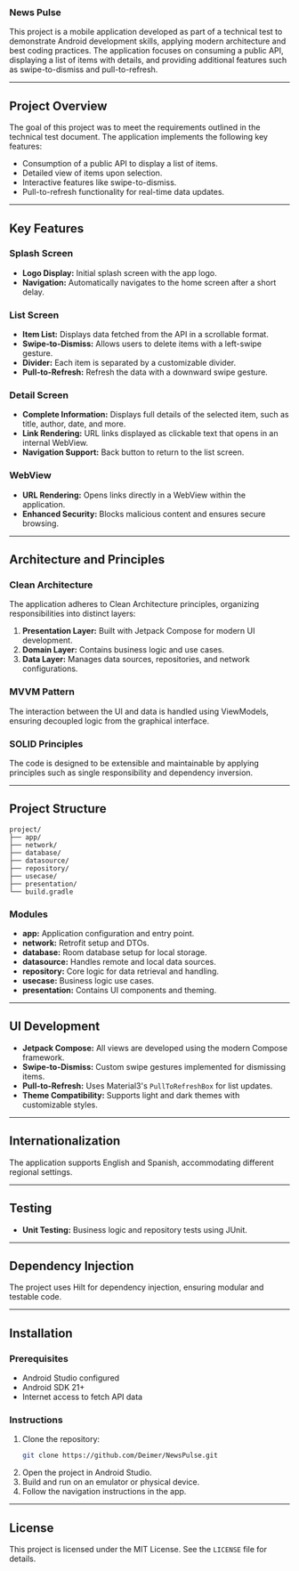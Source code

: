 ### **News Pulse**

This project is a mobile application developed as part of a technical test to demonstrate Android development skills, applying modern architecture and best coding practices. The application focuses on consuming a public API, displaying a list of items with details, and providing additional features such as swipe-to-dismiss and pull-to-refresh.

---

## **Project Overview**

The goal of this project was to meet the requirements outlined in the technical test document. The application implements the following key features:

- Consumption of a public API to display a list of items.
- Detailed view of items upon selection.
- Interactive features like swipe-to-dismiss.
- Pull-to-refresh functionality for real-time data updates.

---

## **Key Features**

### **Splash Screen**
- **Logo Display:** Initial splash screen with the app logo.
- **Navigation:** Automatically navigates to the home screen after a short delay.

### **List Screen**
- **Item List:** Displays data fetched from the API in a scrollable format.
- **Swipe-to-Dismiss:** Allows users to delete items with a left-swipe gesture.
- **Divider:** Each item is separated by a customizable divider.
- **Pull-to-Refresh:** Refresh the data with a downward swipe gesture.

### **Detail Screen**
- **Complete Information:** Displays full details of the selected item, such as title, author, date, and more.
- **Link Rendering:** URL links displayed as clickable text that opens in an internal WebView.
- **Navigation Support:** Back button to return to the list screen.

### **WebView**
- **URL Rendering:** Opens links directly in a WebView within the application.
- **Enhanced Security:** Blocks malicious content and ensures secure browsing.

---

## **Architecture and Principles**

### **Clean Architecture**
The application adheres to Clean Architecture principles, organizing responsibilities into distinct layers:
1. **Presentation Layer:** Built with Jetpack Compose for modern UI development.
2. **Domain Layer:** Contains business logic and use cases.
3. **Data Layer:** Manages data sources, repositories, and network configurations.

### **MVVM Pattern**
The interaction between the UI and data is handled using ViewModels, ensuring decoupled logic from the graphical interface.

### **SOLID Principles**
The code is designed to be extensible and maintainable by applying principles such as single responsibility and dependency inversion.

---

## **Project Structure**

```plaintext
project/
├── app/
├── network/
├── database/
├── datasource/
├── repository/
├── usecase/
├── presentation/
└── build.gradle
```

### **Modules**
- **app:** Application configuration and entry point.
- **network:** Retrofit setup and DTOs.
- **database:** Room database setup for local storage.
- **datasource:** Handles remote and local data sources.
- **repository:** Core logic for data retrieval and handling.
- **usecase:** Business logic use cases.
- **presentation:** Contains UI components and theming.

---

## **UI Development**

- **Jetpack Compose:** All views are developed using the modern Compose framework.
- **Swipe-to-Dismiss:** Custom swipe gestures implemented for dismissing items.
- **Pull-to-Refresh:** Uses Material3's `PullToRefreshBox` for list updates.
- **Theme Compatibility:** Supports light and dark themes with customizable styles.

---

## **Internationalization**
The application supports English and Spanish, accommodating different regional settings.

---

## **Testing**
- **Unit Testing:** Business logic and repository tests using JUnit.

---

## **Dependency Injection**
The project uses Hilt for dependency injection, ensuring modular and testable code.

---

## **Installation**

### **Prerequisites**
- Android Studio configured
- Android SDK 21+
- Internet access to fetch API data

### **Instructions**
1. Clone the repository:
   ```bash
   git clone https://github.com/Deimer/NewsPulse.git
   ```
2. Open the project in Android Studio.
3. Build and run on an emulator or physical device.
4. Follow the navigation instructions in the app.

---

## **License**
This project is licensed under the MIT License. See the `LICENSE` file for details.
